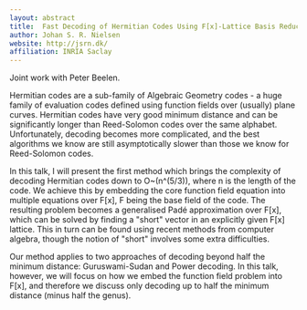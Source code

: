 ```yaml
---
layout: abstract
title:  Fast Decoding of Hermitian Codes Using F[x]-Lattice Basis Reduction
author: Johan S. R. Nielsen
website: http://jsrn.dk/
affiliation: INRIA Saclay
---
```

Joint work with Peter Beelen.

Hermitian codes are a sub-family of Algebraic Geometry codes - a huge family of
evaluation codes defined using function fields over (usually) plane curves.
Hermitian codes have very good minimum distance and can be significantly longer
than Reed-Solomon codes over the same alphabet. Unfortunately, decoding becomes
more complicated, and the best algorithms we know are still asymptotically
slower than those we know for Reed-Solomon codes.

In this talk, I will present the first method which brings the complexity of
decoding Hermitian codes down to O~(n^(5/3)), where n is the length of the code.
We achieve this by embedding the core function field equation into multiple
equations over F[x], F being the base field of the code. The resulting problem
becomes a generalised Padé approximation over F[x], which can be solved by
finding a "short" vector in an explicitly given F[x] lattice. This in turn can
be found using recent methods from computer algebra, though the notion of "short"
involves some extra difficulties.

Our method applies to two approaches of decoding beyond half the minimum
distance: Guruswami-Sudan and Power decoding. In this talk, however, we will
focus on how we embed the function field problem into F[x], and therefore we
discuss only decoding up to half the minimum distance (minus half the genus).
